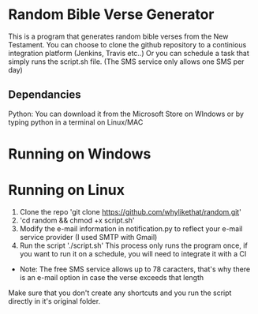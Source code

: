 # Random Bible Verse Generator
This is a program that generates random bible verses from the New Testament.
You can choose to clone the github repository to a continious integration platform (Jenkins, Travis etc..)
Or you can schedule a task that simply runs the script.sh file. (The SMS service only allows one SMS per day)

## Dependancies
Python:  You can download it from the Microsoft Store on WIndows or by typing python in a terminal on Linux/MAC

# Running on Windows

# Running on Linux
1. Clone the repo 'git clone https://github.com/whylikethat/random.git'
2. 'cd random && chmod +x script.sh'
3. Modify the e-mail information in notification.py to reflect your e-mail service provider (I used SMTP with Gmail)
4. Run the script './script.sh'
   This process only runs the program once, if you want to run it on a schedule, you will need to integrate it with a CI 

* Note: The free SMS service allows up to 78 caracters, that's why there is an e-mail option in case the verse exceeds that length

Make sure that you don't create any shortcuts and you run the script directly in it's original folder.
